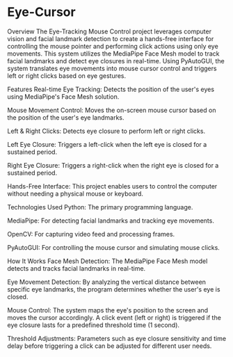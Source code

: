 # Eye-Cursor
Overview
The Eye-Tracking Mouse Control project leverages computer vision and facial landmark detection to create a hands-free interface for controlling the mouse pointer and performing click actions using only eye movements. This system utilizes the MediaPipe Face Mesh model to track facial landmarks and detect eye closures in real-time. Using PyAutoGUI, the system translates eye movements into mouse cursor control and triggers left or right clicks based on eye gestures.

Features
Real-time Eye Tracking: Detects the position of the user's eyes using MediaPipe's Face Mesh solution.

Mouse Movement Control: Moves the on-screen mouse cursor based on the position of the user's eye landmarks.

Left & Right Clicks: Detects eye closure to perform left or right clicks.

Left Eye Closure: Triggers a left-click when the left eye is closed for a sustained period.

Right Eye Closure: Triggers a right-click when the right eye is closed for a sustained period.

Hands-Free Interface: This project enables users to control the computer without needing a physical mouse or keyboard.

Technologies Used
Python: The primary programming language.

MediaPipe: For detecting facial landmarks and tracking eye movements.

OpenCV: For capturing video feed and processing frames.

PyAutoGUI: For controlling the mouse cursor and simulating mouse clicks.

How It Works
Face Mesh Detection: The MediaPipe Face Mesh model detects and tracks facial landmarks in real-time.

Eye Movement Detection: By analyzing the vertical distance between specific eye landmarks, the program determines whether the user's eye is closed.

Mouse Control: The system maps the eye's position to the screen and moves the cursor accordingly. A click event (left or right) is triggered if the eye closure lasts for a predefined threshold time (1 second).

Threshold Adjustments: Parameters such as eye closure sensitivity and time delay before triggering a click can be adjusted for different user needs.
